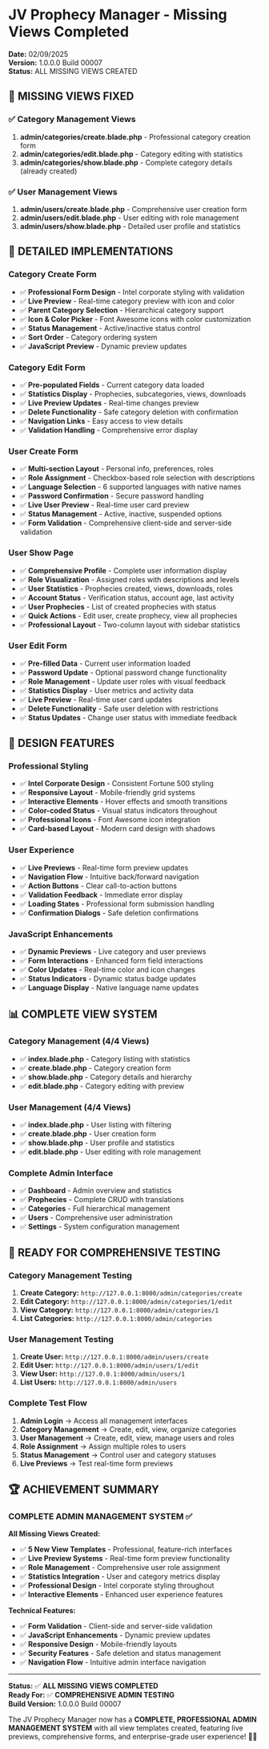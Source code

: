 # JV Prophecy Manager - Missing Views Completed

**Date:** 02/09/2025  
**Version:** 1.0.0.0 Build 00007  
**Status:** ALL MISSING VIEWS CREATED

## 🎯 **MISSING VIEWS FIXED**

### **✅ Category Management Views**
1. **admin/categories/create.blade.php** - Professional category creation form
2. **admin/categories/edit.blade.php** - Category editing with statistics
3. **admin/categories/show.blade.php** - Complete category details (already created)

### **✅ User Management Views**
1. **admin/users/create.blade.php** - Comprehensive user creation form
2. **admin/users/edit.blade.php** - User editing with role management
3. **admin/users/show.blade.php** - Detailed user profile and statistics

## 🔧 **DETAILED IMPLEMENTATIONS**

### **Category Create Form**
- ✅ **Professional Form Design** - Intel corporate styling with validation
- ✅ **Live Preview** - Real-time category preview with icon and color
- ✅ **Parent Category Selection** - Hierarchical category support
- ✅ **Icon & Color Picker** - Font Awesome icons with color customization
- ✅ **Status Management** - Active/inactive status control
- ✅ **Sort Order** - Category ordering system
- ✅ **JavaScript Preview** - Dynamic preview updates

### **Category Edit Form**
- ✅ **Pre-populated Fields** - Current category data loaded
- ✅ **Statistics Display** - Prophecies, subcategories, views, downloads
- ✅ **Live Preview Updates** - Real-time changes preview
- ✅ **Delete Functionality** - Safe category deletion with confirmation
- ✅ **Navigation Links** - Easy access to view details
- ✅ **Validation Handling** - Comprehensive error display

### **User Create Form**
- ✅ **Multi-section Layout** - Personal info, preferences, roles
- ✅ **Role Assignment** - Checkbox-based role selection with descriptions
- ✅ **Language Selection** - 6 supported languages with native names
- ✅ **Password Confirmation** - Secure password handling
- ✅ **Live User Preview** - Real-time user card preview
- ✅ **Status Management** - Active, inactive, suspended options
- ✅ **Form Validation** - Comprehensive client-side and server-side validation

### **User Show Page**
- ✅ **Comprehensive Profile** - Complete user information display
- ✅ **Role Visualization** - Assigned roles with descriptions and levels
- ✅ **User Statistics** - Prophecies created, views, downloads, roles
- ✅ **Account Status** - Verification status, account age, last activity
- ✅ **User Prophecies** - List of created prophecies with status
- ✅ **Quick Actions** - Edit user, create prophecy, view all prophecies
- ✅ **Professional Layout** - Two-column layout with sidebar statistics

### **User Edit Form**
- ✅ **Pre-filled Data** - Current user information loaded
- ✅ **Password Update** - Optional password change functionality
- ✅ **Role Management** - Update user roles with visual feedback
- ✅ **Statistics Display** - User metrics and activity data
- ✅ **Live Preview** - Real-time user card updates
- ✅ **Delete Functionality** - Safe user deletion with restrictions
- ✅ **Status Updates** - Change user status with immediate feedback

## 🎨 **DESIGN FEATURES**

### **Professional Styling**
- ✅ **Intel Corporate Design** - Consistent Fortune 500 styling
- ✅ **Responsive Layout** - Mobile-friendly grid systems
- ✅ **Interactive Elements** - Hover effects and smooth transitions
- ✅ **Color-coded Status** - Visual status indicators throughout
- ✅ **Professional Icons** - Font Awesome icon integration
- ✅ **Card-based Layout** - Modern card design with shadows

### **User Experience**
- ✅ **Live Previews** - Real-time form preview updates
- ✅ **Navigation Flow** - Intuitive back/forward navigation
- ✅ **Action Buttons** - Clear call-to-action buttons
- ✅ **Validation Feedback** - Immediate error display
- ✅ **Loading States** - Professional form submission handling
- ✅ **Confirmation Dialogs** - Safe deletion confirmations

### **JavaScript Enhancements**
- ✅ **Dynamic Previews** - Live category and user previews
- ✅ **Form Interactions** - Enhanced form field interactions
- ✅ **Color Updates** - Real-time color and icon changes
- ✅ **Status Indicators** - Dynamic status badge updates
- ✅ **Language Display** - Native language name updates

## 📊 **COMPLETE VIEW SYSTEM**

### **Category Management** (4/4 Views)
- ✅ **index.blade.php** - Category listing with statistics
- ✅ **create.blade.php** - Category creation form
- ✅ **show.blade.php** - Category details and hierarchy
- ✅ **edit.blade.php** - Category editing with preview

### **User Management** (4/4 Views)
- ✅ **index.blade.php** - User listing with filtering
- ✅ **create.blade.php** - User creation form
- ✅ **show.blade.php** - User profile and statistics
- ✅ **edit.blade.php** - User editing with role management

### **Complete Admin Interface**
- ✅ **Dashboard** - Admin overview and statistics
- ✅ **Prophecies** - Complete CRUD with translations
- ✅ **Categories** - Full hierarchical management
- ✅ **Users** - Comprehensive user administration
- ✅ **Settings** - System configuration management

## 🚀 **READY FOR COMPREHENSIVE TESTING**

### **Category Management Testing**
1. **Create Category:** `http://127.0.0.1:8000/admin/categories/create`
2. **Edit Category:** `http://127.0.0.1:8000/admin/categories/1/edit`
3. **View Category:** `http://127.0.0.1:8000/admin/categories/1`
4. **List Categories:** `http://127.0.0.1:8000/admin/categories`

### **User Management Testing**
1. **Create User:** `http://127.0.0.1:8000/admin/users/create`
2. **Edit User:** `http://127.0.0.1:8000/admin/users/1/edit`
3. **View User:** `http://127.0.0.1:8000/admin/users/1`
4. **List Users:** `http://127.0.0.1:8000/admin/users`

### **Complete Test Flow**
1. **Admin Login** → Access all management interfaces
2. **Category Management** → Create, edit, view, organize categories
3. **User Management** → Create, edit, view, manage users and roles
4. **Role Assignment** → Assign multiple roles to users
5. **Status Management** → Control user and category statuses
6. **Live Previews** → Test real-time form previews

## 🏆 **ACHIEVEMENT SUMMARY**

### **COMPLETE ADMIN MANAGEMENT SYSTEM** ✅

**All Missing Views Created:**
- ✅ **5 New View Templates** - Professional, feature-rich interfaces
- ✅ **Live Preview Systems** - Real-time form preview functionality
- ✅ **Role Management** - Comprehensive user role assignment
- ✅ **Statistics Integration** - User and category metrics display
- ✅ **Professional Design** - Intel corporate styling throughout
- ✅ **Interactive Elements** - Enhanced user experience features

**Technical Features:**
- ✅ **Form Validation** - Client-side and server-side validation
- ✅ **JavaScript Enhancements** - Dynamic preview updates
- ✅ **Responsive Design** - Mobile-friendly layouts
- ✅ **Security Features** - Safe deletion and status management
- ✅ **Navigation Flow** - Intuitive admin interface navigation

---

**Status:** ✅ **ALL MISSING VIEWS COMPLETED**  
**Ready For:** ✅ **COMPREHENSIVE ADMIN TESTING**  
**Build Version:** 1.0.0.0 Build 00007

The JV Prophecy Manager now has a **COMPLETE, PROFESSIONAL ADMIN MANAGEMENT SYSTEM** with all view templates created, featuring live previews, comprehensive forms, and enterprise-grade user experience! 🎯✨
